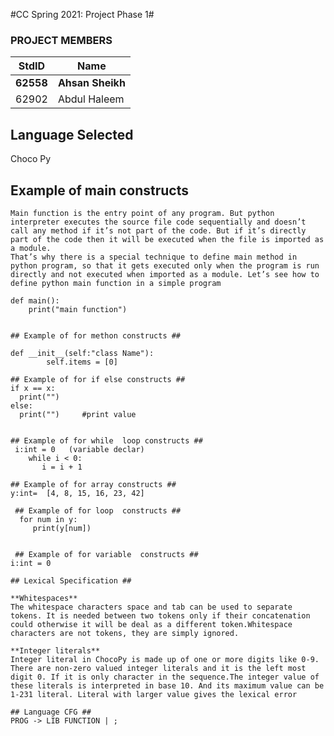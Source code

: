 #CC Spring 2021: Project Phase 1#
### PROJECT MEMBERS ###
StdID | Name
------------ | -------------
**62558** | **Ahsan Sheikh** <!--this is the group leader in bold-->
62902 | Abdul Haleem
<!-- Replace name and student ids with acutally group member names and ids-->

## Language Selected ##
Choco Py
<!--Replace with your choice-->
## Example of main constructs ##
```
Main function is the entry point of any program. But python interpreter executes the source file code sequentially and doesn’t call any method if it’s not part of the code. But if it’s directly part of the code then it will be executed when the file is imported as a module.
That’s why there is a special technique to define main method in python program, so that it gets executed only when the program is run directly and not executed when imported as a module. Let’s see how to define python main function in a simple program

def main():
    print("main function")
    
    
## Example of for methon constructs ##

def __init__(self:"class Name"):
        self.items = [0]
        
## Example of for if else constructs ##  
if x == x:
  print("") 
else:
  print("")     #print value   
        
        
## Example of for while  loop constructs ##
 i:int = 0   (variable declar)
    while i < 0:
       i = i + 1
      
## Example of for array constructs ##
y:int=  [4, 8, 15, 16, 23, 42] 

 ## Example of for loop  constructs ## 
  for num in y:
     print(y[num])
    

 ## Example of for variable  constructs ## 
i:int = 0

## Lexical Specification ##
 
**Whitespaces**
The whitespace characters space and tab can be used to separate tokens. It is needed between two tokens only if their concatenation could otherwise it will be deal as a different token.Whitespace characters are not tokens, they are simply ignored.
      
**Integer literals**
Integer literal in ChocoPy is made up of one or more digits like 0-9. There are non-zero valued integer literals and it is the left most digit 0. If it is only character in the sequence.The integer value of these literals is interpreted in base 10. And its maximum value can be 1-231 literal. Literal with larger value gives the lexical error

## Language CFG ##
PROG -> LIB FUNCTION | ;
